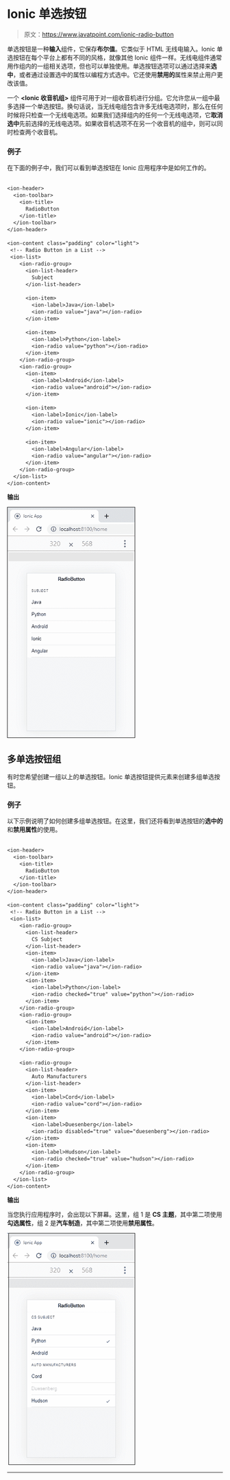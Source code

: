 # Ionic 单选按钮

> 原文：<https://www.javatpoint.com/ionic-radio-button>

单选按钮是一种**输入**组件，它保存**布尔值**。它类似于 HTML 无线电输入。Ionic 单选按钮在每个平台上都有不同的风格，就像其他 Ionic 组件一样。无线电组件通常用作组内的一组相关选项，但也可以单独使用。单选按钮选项可以通过选择来**选中**，或者通过设置选中的属性以编程方式选中。它还使用**禁用的**属性来禁止用户更改该值。

一个 **<Ionic 收音机组>** 组件可用于对一组收音机进行分组。它允许您从一组中最多选择一个单选按钮。换句话说，当无线电组包含许多无线电选项时，那么在任何时候将只检查一个无线电选项。如果我们选择组内的任何一个无线电选项，它**取消选中**先前选择的无线电选项。如果收音机选项不在另一个收音机的组中，则可以同时检查两个收音机。

### 例子

在下面的例子中，我们可以看到单选按钮在 Ionic 应用程序中是如何工作的。

```

<ion-header>
  <ion-toolbar>
    <ion-title>
      RadioButton
    </ion-title>
  </ion-toolbar>
</ion-header>

<ion-content class="padding" color="light">
 <!-- Radio Button in a List -->
 <ion-list>
    <ion-radio-group>
      <ion-list-header>
        Subject
      </ion-list-header>

      <ion-item>
        <ion-label>Java</ion-label>
        <ion-radio value="java"></ion-radio>
      </ion-item>

      <ion-item>
        <ion-label>Python</ion-label>
        <ion-radio value="python"></ion-radio>
      </ion-item>
    </ion-radio-group>
    <ion-radio-group>
      <ion-item>
        <ion-label>Android</ion-label>
        <ion-radio value="android"></ion-radio>
      </ion-item>

      <ion-item>
        <ion-label>Ionic</ion-label>
        <ion-radio value="ionic"></ion-radio>
      </ion-item>

      <ion-item>
        <ion-label>Angular</ion-label>
        <ion-radio value="angular"></ion-radio>
      </ion-item>
    </ion-radio-group>
  </ion-list>
</ion-content>

```

**输出**

![Ionic Radio Button](img/07ac6af0814ac89ccc1456beda54ab33.png)

## 多单选按钮组

有时您希望创建一组以上的单选按钮。Ionic 单选按钮提供<ion-radio-group>元素来创建多组单选按钮。</ion-radio-group>

### 例子

以下示例说明了如何创建多组单选按钮。在这里，我们还将看到单选按钮的**选中的**和**禁用属性**的使用。

```

<ion-header>
  <ion-toolbar>
    <ion-title>
      RadioButton
    </ion-title>
  </ion-toolbar>
</ion-header>

<ion-content class="padding" color="light">
 <!-- Radio Button in a List -->
 <ion-list>
    <ion-radio-group>
      <ion-list-header>
        CS Subject
      </ion-list-header>
      <ion-item>
        <ion-label>Java</ion-label>
        <ion-radio value="java"></ion-radio>
      </ion-item>
      <ion-item>
        <ion-label>Python</ion-label>
        <ion-radio checked="true" value="python"></ion-radio>
      </ion-item>
    </ion-radio-group>
    <ion-radio-group>
      <ion-item>
        <ion-label>Android</ion-label>
        <ion-radio value="android"></ion-radio>
      </ion-item>
    </ion-radio-group>

    <ion-radio-group>
      <ion-list-header>
        Auto Manufacturers
      </ion-list-header>
      <ion-item>
        <ion-label>Cord</ion-label>
        <ion-radio value="cord"></ion-radio>
      </ion-item>
      <ion-item>
        <ion-label>Duesenberg</ion-label>
        <ion-radio disabled="true" value="duesenberg"></ion-radio>
      </ion-item>
      <ion-item>
        <ion-label>Hudson</ion-label>
        <ion-radio checked="true" value="hudson"></ion-radio>
      </ion-item>
    </ion-radio-group>
  </ion-list>
</ion-content>

```

**输出**

当您执行应用程序时，会出现以下屏幕。这里，组 1 是 **CS 主题**，其中第二项使用**勾选属性**，组 2 是**汽车制造**，其中第二项使用**禁用属性**。

![Ionic Radio Button](img/11dcec1a132f26bd926665bd1f5479c7.png)

* * *